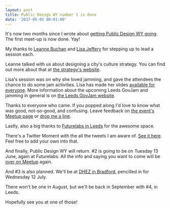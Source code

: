 ```yaml
---
layout: post
title: Public Design WY number 1 is done
date: '2017-05-05 00:01:00'
---
```

It's now two months since I wrote about [getting Public Design WY going](/public-design-WY). The first meet-up is now done. Yay!

My thanks to [Leanne Buchan](https://twitter.com/LeanneBuchan) and [Lisa Jeffery](https://twitter.com/lisajjeffery) for stepping up to lead a session each.

Leanne talked with us about designing a city's culture strategy. You can find out more about that at [the strategy's website](http://leedsculturestrategy.co.uk/).

Lisa's session was on why she loved jamming, and gave the attendees the chance to do some jam activities. Lisa has made her slides [available for everyone](https://docs.google.com/presentation/d/1yV66LDllJYMeiwbJTnyV99S3MRUTuTXC8grUg2nz9Fo/edit?usp=sharing). More information about the upcoming Leeds GovJam and jamming in general is on [the Leeds GovJam website](https://leedsgovjam.com).

Thanks to everyone who came. If you popped along I'd love to know what was good, not-so-good, and confusing. Leave feedback on [the event's Meetup page](https://www.meetup.com/Public-Design-WY/events/239151881/) or [drop me a line](/contact).

Lastly, also a big thanks to [Futurelabs in Leeds](http://futurelabs.org.uk) for the awesome space.

There's a Twitter Moment with the all the tweets I am aware of. [See it here](https://twitter.com/i/moments/860369811288842242). Feel free to add your own into that.

And finally, Public Design WY will return. #2 is going to be on Tuesday 13 June, again at Futurelabs. All the info and saying you want to come will be [over on Meetup](https://www.meetup.com/Public-Design-WY/events/239747499/) again.

And #3 is also planned. We'll be at [DHEZ in Bradford](http://www.dhez.org), pencilled in for Wednesday 12 July.

There won't be one in August, but we'll be back in September with #4, in Leeds.

Hopefully see you at one of those!
